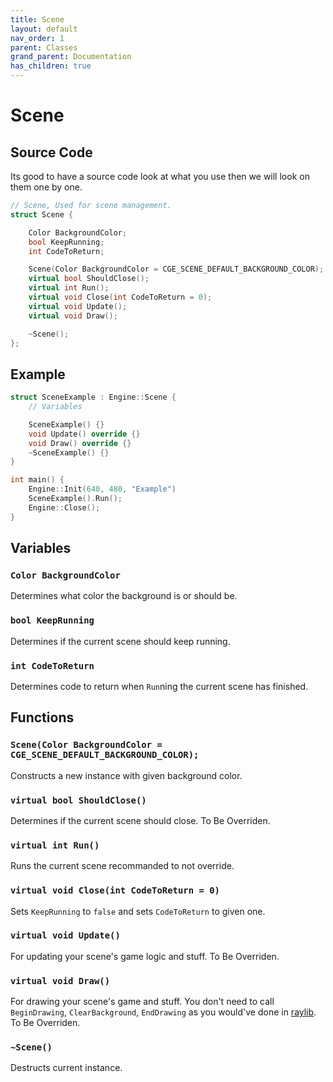 ```yaml
---
title: Scene
layout: default
nav_order: 1
parent: Classes
grand_parent: Documentation
has_children: true
---
```


# Scene

## Source Code
Its good to have a source code look at what you use then we will look on them one by one.
```cpp
// Scene, Used for scene management.
struct Scene {

	Color BackgroundColor;
	bool KeepRunning;
	int CodeToReturn;

	Scene(Color BackgroundColor = CGE_SCENE_DEFAULT_BACKGROUND_COLOR);
	virtual bool ShouldClose();
	virtual int Run();
	virtual void Close(int CodeToReturn = 0);
	virtual void Update();
	virtual void Draw();

	~Scene();
};
```

## Example
```cpp
struct SceneExample : Engine::Scene {
	// Variables

	SceneExample() {}
	void Update() override {}
	void Draw() override {}
	~SceneExample() {}
}

int main() {
	Engine::Init(640, 480, "Example")
	SceneExample().Run();
	Engine::Close();
}

```

## Variables

### `Color BackgroundColor`
Determines what color the background is or should be.

### `bool KeepRunning`
Determines if the current scene should keep running.

### `int CodeToReturn`
Determines code to return when `Run`ning the current scene has finished.

## Functions

### `Scene(Color BackgroundColor = CGE_SCENE_DEFAULT_BACKGROUND_COLOR);`
Constructs a new instance with given background color.

### `virtual bool ShouldClose()`
Determines if the current scene should close. To Be Overriden.

### `virtual int Run()`
Runs the current scene recommanded to not override.

### `virtual void Close(int CodeToReturn = 0)`
Sets `KeepRunning` to `false` and sets `CodeToReturn` to given one.

### `virtual void Update()`
For updating your scene's game logic and stuff. To Be Overriden.

### `virtual void Draw()`
For drawing your scene's game and stuff. You don't need to call `BeginDrawing`, `ClearBackground`, `EndDrawing` as you would've done in [raylib]. To Be Overriden. 

### `~Scene()`
Destructs current instance.

[raylib]: https://raylib.com